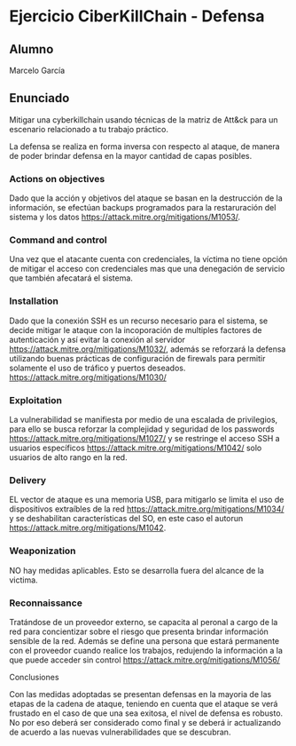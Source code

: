 # Ejercicio CiberKillChain - Defensa

## Alumno

Marcelo García

## Enunciado

Mitigar una cyberkillchain usando técnicas de la matriz de Att&ck para un escenario relacionado a tu trabajo práctico.

La defensa se realiza en forma inversa con respecto al ataque, de manera de poder brindar defensa en la mayor cantidad de capas posibles.

### Actions on objectives

Dado que la acción y objetivos del ataque se basan en la destrucción de la información, se efectúan backups programados para la restaruración del sistema y los datos https://attack.mitre.org/mitigations/M1053/.

### Command and control

Una vez que el atacante cuenta con credenciales, la víctima no tiene opción de mitigar el acceso con credenciales mas que una denegación de servicio que también afecatará el sistema.

### Installation

Dado que la conexión SSH es un recurso necesario para el sistema, se decide mitigar le ataque con la incoporación de multiples factores de autenticación y así evitar la conexión al servidor https://attack.mitre.org/mitigations/M1032/, además se reforzará la defensa utilizando buenas prácticas de configuración de firewals para permitir solamente el uso de tráfico y puertos deseados. https://attack.mitre.org/mitigations/M1030/

### Exploitation

La vulnerabilidad se manifiesta por medio de una escalada de privilegios, para ello se busca reforzar la complejidad y seguridad de los passwords https://attack.mitre.org/mitigations/M1027/ y se restringe el acceso SSH a usuarios específicos https://attack.mitre.org/mitigations/M1042/ solo usuarios de alto rango en la red.

### Delivery

EL vector de ataque es una memoria USB, para mitigarlo se limita el uso de dispositivos extraíbles de la red https://attack.mitre.org/mitigations/M1034/ y se deshabilitan características del SO, en este caso el autorun https://attack.mitre.org/mitigations/M1042.

### Weaponization

NO hay medidas aplicables. Esto se desarrolla fuera del alcance de la victima.

### Reconnaissance

Tratándose de un proveedor externo, se capacita al peronal a cargo de la red para concientizar sobre el riesgo que presenta brindar información sensible de la red. Además se define una persona que estará permanente con el proveedor cuando realice los trabajos, redujendo la información a la que puede acceder sin control https://attack.mitre.org/mitigations/M1056/

Conclusiones

Con las medidas adoptadas se presentan defensas en la mayoria de las etapas de la cadena de ataque, teniendo en cuenta que el ataque se verá frustado en el caso de que una sea exitosa, el nivel de defensa es robusto. No por eso deberá ser considerado como final y se deberá ir actualizando de acuerdo a las nuevas vulnerabilidades que se descubran.



